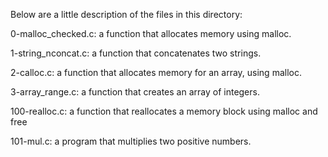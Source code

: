 Below are a little description of the files in this directory:

0-malloc_checked.c: a function that allocates memory using malloc.

1-string_nconcat.c: a function that concatenates two strings.

2-calloc.c: a function that allocates memory for an array, using malloc.

3-array_range.c: a function that creates an array of integers.

100-realloc.c: a function that reallocates a memory block using malloc and free

101-mul.c: a program that multiplies two positive numbers.
